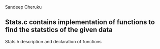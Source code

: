 Sandeep Cheruku

Stats.c contains implementation of functions to find the statstics of the given data
-------------------------------------------------------------------------------------
Stats.h description and declaration of functions

